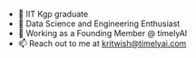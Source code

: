 - 👋 IIT Kgp graduate
- 👀 Data Science and Engineering Enthusiast
- 🌱 Working as a Founding Member @ timelyAI
- 📫 Reach out to me at kritwish@timelyai.com

<!---
kritwishm/kritwishm is a ✨ special ✨ repository because its `README.md` (this file) appears on your GitHub profile.
You can click the Preview link to take a look at your changes.
--->
